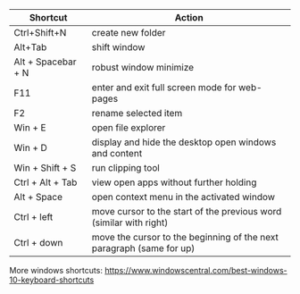 | Shortcut | Action |
| ------------ | ------------- |
| Ctrl+Shift+N | create new folder |
| Alt+Tab | shift window|
| Alt + Spacebar + N | robust window minimize |
|F11 | enter and exit full screen mode for web-pages |
| F2 | rename selected item |
| Win + E | open file explorer |
| Win + D| display and hide the desktop open windows and content |
| Win + Shift + S |  run clipping tool |
| Ctrl + Alt + Tab | view open apps without further holding |
| Alt + Space | open context menu in the activated window |
|Ctrl + left| move cursor to the start of the previous word (similar with right) |
|Ctrl + down| move the cursor to the beginning of the next paragraph (same for up) | 

More windows shortcuts:  https://www.windowscentral.com/best-windows-10-keyboard-shortcuts
